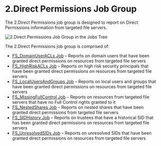 # 2.Direct Permissions Job Group

The 2.Direct Permissions job group is designed to report on Direct Permissions information from
targeted file servers.

![2.Direct Permissions Job Group in the Jobs Tree](/img/product_docs/accessanalyzer/admin/hostmanagement/jobstree.webp)

The 2.Direct Permissions job group is comprised of:

- [FS_DomainUserACLs Job](/docs/accessanalyzer/12.0/solutions/filesystem/directpermissions/fs_domainuseracls.md) – Reports on domain users that have been granted
  direct permissions on resources from targeted file servers
- [FS_HighRiskACLs Job](/docs/accessanalyzer/12.0/solutions/filesystem/directpermissions/fs_highriskacls.md) – Reports on high risk security principals that have
  been granted direct permissions on resources from targeted file servers
- [FS_LocalUsersAndGroups Job](/docs/accessanalyzer/12.0/solutions/filesystem/directpermissions/fs_localusersandgroups.md) – Reports on local users and groups that
  have been granted direct permissions on resources from targeted file servers
- [FS_MissingFullControl Job](/docs/accessanalyzer/12.0/solutions/filesystem/directpermissions/fs_missingfullcontrol.md) – Reports on resources from targeted file
  servers that have no Full Control rights granted to it
- [FS_NestedShares Job](/docs/accessanalyzer/12.0/solutions/filesystem/directpermissions/fs_nestedshares.md) – Reports on nested shares that have been granted direct
  permissions from targeted file servers
- [FS_SIDHistory Job](/docs/accessanalyzer/12.0/solutions/filesystem/directpermissions/fs_sidhistory.md) – Reports on trustees that have a historical SID that has
  been granted direct permissions on resources from targeted file servers
- [FS_UnresolvedSIDs Job](/docs/accessanalyzer/12.0/solutions/filesystem/directpermissions/fs_unresolvedsids.md) – Reports on unresolved SIDs that have been granted
  direct permissions on resources from targeted file servers
